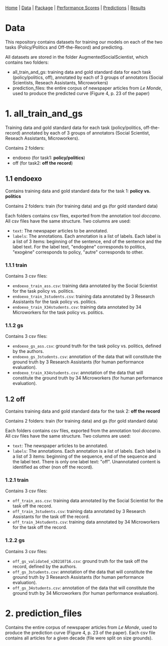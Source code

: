 [Home](../README.md) | [Data](./README.md) | [Package](../Core/README.md) | [Performance Scores](../AugmentedSocialScientist/docs/pages/saturation.md) | [Predictions](../AugmentedSocialScientist/docs/pages/train_predict.md) | [Results](../AugmentedSocialScientist/docs/pages/analysis.md)

# Data

This repository contains datasets for training our models on each of the two tasks (Policy/Politics and Off-the-Record) and predicting. 

All datasets are stored in the folder AugmentedSocialScientist, which contains two folders:
- all_train_and_gs: training data and gold standard data for each task (policy/politics, off), annotated by each of 3 groups of annotators (Social Scientists, Reseach Assistants, Microworkers)
- prediction_files: the entire corpus of newspaper articles from *Le Monde*, used to produce the predicted curve (Figure 4, p. 23 of the paper)

# 1. all_train_and_gs
Training data and gold standard data for each task (policy/politics, off-the-record) annotated by each of 3 groups of annotators (Social Scientist, Reseach Assistants, Microworkers).    
  
Contains 2 folders: 
- endoexo (for task1: **policy/politics**) 
- off (for task2: **off the record**)
## 1.1 endoexo
Contains training data and gold standard data for the task 1: **policy vs. politics**
  
Contains 2 folders: train (for training data) and gs (for gold standard data)
  
Each folders contains csv files, exported from the annotation tool *doccano*. All csv files have the same structure. Two columns are used:
- `text`: The newspaper articles to be annotated.
- `labels`: The annotations. Each annotation is a list of labels. Each label is a list of 3 items: beginning of the sentence, end of the sentence and the label text. For the label text, "endogène" corresponds to politics, "exogène" corresponds to policy, "autre" corresponds to other.


### 1.1.1 train
Contains 3 csv files:
- `endoexo_train_ass.csv`: training data annotated by the Social Scientist for the task policy vs. politics.
- `endoexo_train_3students.csv`: training data annotated by 3 Research Assistants for the task policy vs. politics.
- `endoexo_train_X34students.csv`: training data annotated by 34 Microworkers for the task policy vs. politics.
### 1.1.2 gs
Contains 3 csv files:
- `endoexo_gs_ass.csv`: ground truth for the task policy vs. politics, defined by the authors.
- `endoexo_gs_3students.csv`: annotation of the data that will constitute the ground truth by 3 Research Assistants (for human performance evaluation).
- `endoexo_train_X34students.csv`: annotation of the data that will constitute the ground truth by 34 Microworkers (for human performance evaluation).

## 1.2 off
Contains training data and gold standard data for the task 2: **off the record**
  
Contains 2 folders: train (for training data) and gs (for gold standard data)
  
Each folders contains csv files, exported from the annotation tool *doccano*. All csv files have the same structure. Two columns are used:
- `text`: The newspaper articles to be annotated.
- `labels`: The annotations. Each annotation is a list of labels. Each label is a list of 3 items: beginning of the sequence, end of the sequence and the label text. There is only one label text: "off". Unannotated content is identified as other (non off the record).

### 1.2.1 train
Contains 3 csv files:
- `off_train_ass.csv`: training data annotated by the Social Scientist for the task off the record.
- `off_train_3students.csv`: training data annotated by 3 Research Assistants for the task off the record.
- `off_train_34students.csv`: training data annotated by 34 Microworkers for the task off the record.
### 1.2.2 gs
Contains 3 csv files:
- `off_gs_validated_v20210716.csv`: ground truth for the task off the record, defined by the authors.
- `off_gs_3students.csv`: annotation of the data that will constitute the ground truth by 3 Research Assistants (for human performance evaluation).
- `off_gs_34students.csv`: annotation of the data that will constitute the ground truth by 34 Microworkers (for human performance evaluation).

# 2. prediction_files

Contains the entire corpus of newspaper articles from *Le Monde*, used to produce the prediction curve (Figure 4, p. 23 of the paper). 
Each csv file contains all articles for a given decade (file were split on size grounds).
